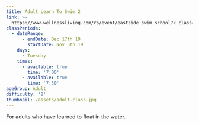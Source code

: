 ```yaml
---
title: Adult Learn To Swim 2
link: >-
  https://www.wellnessliving.com/rs/event/eastside_swim_school?k_class=107801&k_class_tab=10915
classPeriods:
  - dateRange:
      - endDate: Dec 17th 19
        startDate: Nov 5th 19
    days:
      - Tuesday
    times:
      - available: true
        time: '7:00'
      - available: true
        time: '7:30'
ageGroup: Adult
difficulty: '2'
thumbnail: /assets/adult-class.jpg
---
```

For adults who have learned to float in the water.
